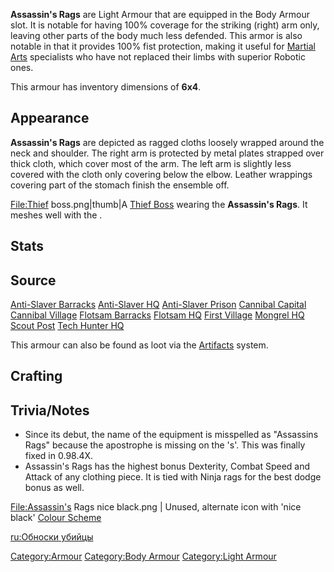 **Assassin's Rags** are Light Armour that are equipped in the Body
Armour slot. It is notable for having 100% coverage for the striking
(right) arm only, leaving other parts of the body much less defended.
This armor is also notable in that it provides 100% fist protection,
making it useful for [Martial Arts](Martial_Arts.md "wikilink") specialists
who have not replaced their limbs with superior Robotic ones.

This armour has inventory dimensions of **6x4**.

## Appearance

**Assassin's Rags** are depicted as ragged cloths loosely wrapped around
the neck and shoulder. The right arm is protected by metal plates
strapped over thick cloth, which cover most of the arm. The left arm is
slightly less covered with the cloth only covering below the elbow.
Leather wrappings covering part of the stomach finish the ensemble off.

<File:Thief> boss.png\|thumb\|A [Thief Boss](Thief_Boss.md "wikilink")
wearing the **Assassin's Rags**. It meshes well with the [](Ninja_Mask.md).

## Stats

## Source

[Anti-Slaver Barracks](Anti-Slaver_Barracks "wikilink")
[Anti-Slaver HQ](Anti-Slaver_HQ.md "wikilink")
[Anti-Slaver Prison](Anti-Slaver_Prison "wikilink")
[Cannibal Capital](Cannibal_Capital.md "wikilink")
[Cannibal Village](Cannibal_Village.md "wikilink")
[Flotsam Barracks](Flotsam_Barracks "wikilink")
[Flotsam HQ](Flotsam_HQ "wikilink")
[First Village](First_Village.md "wikilink")
[Mongrel HQ](Mongrel_HQ.md "wikilink")
[Scout Post](Scout_Post.md "wikilink")
[Tech Hunter HQ](Tech_Hunter_HQ "wikilink")

This armour can also be found as loot via the
[Artifacts](Artifacts.md "wikilink") system.

## Crafting



## Trivia/Notes

- Since its debut, the name of the equipment is misspelled as "Assassins
  Rags" because the apostrophe is missing on the 's'. This was finally
  fixed in 0.98.4X.
- Assassin's Rags has the highest bonus Dexterity, Combat Speed and
  Attack of any clothing piece. It is tied with Ninja rags for the best
  dodge bonus as well.

<File:Assassin's> Rags nice black.png \| Unused, alternate icon with
'nice black' [Colour Scheme](Colour_Scheme.md "wikilink")

[ru:Обноски убийцы](ru:Обноски_убийцы "wikilink")

[Category:Armour](Category:Armour "wikilink") [Category:Body
Armour](Category:Body_Armour "wikilink") [Category:Light
Armour](Category:Light_Armour "wikilink")